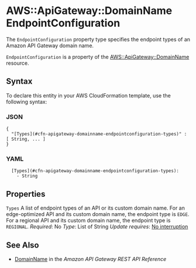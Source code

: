 # AWS::ApiGateway::DomainName EndpointConfiguration<a name="aws-properties-apigateway-domainname-endpointconfiguration"></a>

The `EndpointConfiguration` property type specifies the endpoint types of an Amazon API Gateway domain name\.

`EndpointConfiguration` is a property of the [AWS::ApiGateway::DomainName](https://docs.aws.amazon.com/AWSCloudFormation/latest/UserGuide/aws-resource-apigateway-domainname.html) resource\.

## Syntax<a name="aws-properties-apigateway-domainname-endpointconfiguration-syntax"></a>

To declare this entity in your AWS CloudFormation template, use the following syntax:

### JSON<a name="aws-properties-apigateway-domainname-endpointconfiguration-syntax.json"></a>

```
{
  "[Types](#cfn-apigateway-domainname-endpointconfiguration-types)" : [ String, ... ]
}
```

### YAML<a name="aws-properties-apigateway-domainname-endpointconfiguration-syntax.yaml"></a>

```
  [Types](#cfn-apigateway-domainname-endpointconfiguration-types):
    - String
```

## Properties<a name="aws-properties-apigateway-domainname-endpointconfiguration-properties"></a>

`Types`  <a name="cfn-apigateway-domainname-endpointconfiguration-types"></a>
A list of endpoint types of an API or its custom domain name\. For an edge\-optimized API and its custom domain name, the endpoint type is `EDGE`\. For a regional API and its custom domain name, the endpoint type is `REGIONAL`\.
*Required*: No
*Type*: List of String
*Update requires*: [No interruption](https://docs.aws.amazon.com/AWSCloudFormation/latest/UserGuide/using-cfn-updating-stacks-update-behaviors.html#update-no-interrupt)

## See Also<a name="aws-properties-apigateway-domainname-endpointconfiguration--seealso"></a>
+ [DomainName](https://docs.aws.amazon.com/apigateway/api-reference/resource/domain-name/) in the *Amazon API Gateway REST API Reference*
